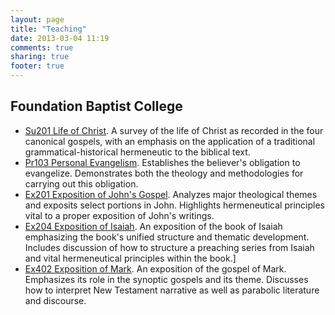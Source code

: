 ```yaml
---
layout: page
title: "Teaching"
date: 2013-03-04 11:19
comments: true
sharing: true
footer: true
---
```


## Foundation Baptist College

* [Su201 Life of Christ][su201]. A survey of the life of Christ as recorded in the four canonical gospels, with an emphasis on the application of a traditional grammatical-historical hermeneutic to the biblical text.
* [Pr103 Personal Evangelism][pr103]. Establishes the believer's obligation to evangelize. Demonstrates both the theology and methodologies for carrying out this obligation.
* [Ex201 Exposition of John's Gospel][ex201]. Analyzes major theological themes and exposits select portions in John. Highlights hermeneutical principles vital to a proper exposition of John's writings.
* [Ex204 Exposition of Isaiah][ex204]. An exposition of the book of Isaiah emphasizing the book's unified structure and thematic development. Includes discussion of how to structure a preaching series from Isaiah and vital hermeneutical principles within the book.]
* [Ex402 Exposition of Mark][ex402]. An exposition of the gospel of Mark. Emphasizes its role in the synoptic gospels and its theme. Discusses how to interpret New Testament narrative as well as parabolic literature and discourse.


[su201]: http://duncanandmeg.org/blogs/su201/
[pr103]: http://duncanandmeg.org/blogs/pr103/
[ex204]: http://duncanandmeg.org/blogs/ex204/
[ex201]: http://duncanandmeg.org/blogs/ex201/
[ex402]: http://duncanandmeg.org/blogs/ex402/
[FBC]: http://www.foundationbaptistcollege.ca/
